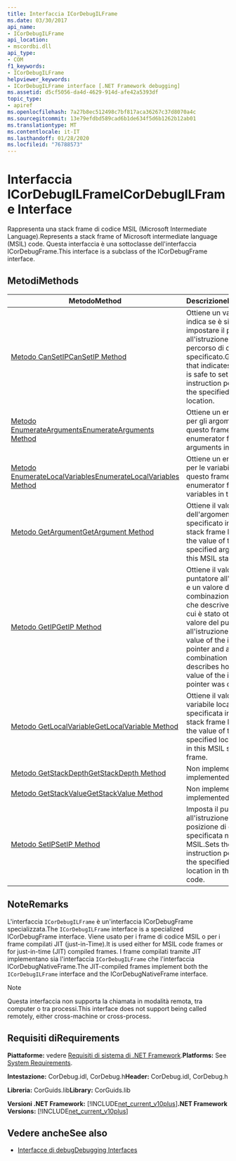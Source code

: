 ```yaml
---
title: Interfaccia ICorDebugILFrame
ms.date: 03/30/2017
api_name:
- ICorDebugILFrame
api_location:
- mscordbi.dll
api_type:
- COM
f1_keywords:
- ICorDebugILFrame
helpviewer_keywords:
- ICorDebugILFrame interface [.NET Framework debugging]
ms.assetid: d5cf5056-da4d-4629-914d-afe42a5393df
topic_type:
- apiref
ms.openlocfilehash: 7a27b8ec512498c7bf817aca36267c37d8070a4c
ms.sourcegitcommit: 13e79efdbd589cad6b1de634f5d6b1262b12ab01
ms.translationtype: MT
ms.contentlocale: it-IT
ms.lasthandoff: 01/28/2020
ms.locfileid: "76788573"
---
```

# <a name="icordebugilframe-interface"></a><span data-ttu-id="c1198-102">Interfaccia ICorDebugILFrame</span><span class="sxs-lookup"><span data-stu-id="c1198-102">ICorDebugILFrame Interface</span></span>

<span data-ttu-id="c1198-103">Rappresenta una stack frame di codice MSIL (Microsoft Intermediate Language).</span><span class="sxs-lookup"><span data-stu-id="c1198-103">Represents a stack frame of Microsoft intermediate language (MSIL) code.</span></span> <span data-ttu-id="c1198-104">Questa interfaccia è una sottoclasse dell'interfaccia ICorDebugFrame.</span><span class="sxs-lookup"><span data-stu-id="c1198-104">This interface is a subclass of the ICorDebugFrame interface.</span></span>  
  
## <a name="methods"></a><span data-ttu-id="c1198-105">Metodi</span><span class="sxs-lookup"><span data-stu-id="c1198-105">Methods</span></span>  
  
|<span data-ttu-id="c1198-106">Metodo</span><span class="sxs-lookup"><span data-stu-id="c1198-106">Method</span></span>|<span data-ttu-id="c1198-107">Descrizione</span><span class="sxs-lookup"><span data-stu-id="c1198-107">Description</span></span>|  
|------------|-----------------|  
|[<span data-ttu-id="c1198-108">Metodo CanSetIP</span><span class="sxs-lookup"><span data-stu-id="c1198-108">CanSetIP Method</span></span>](icordebugilframe-cansetip-method.md)|<span data-ttu-id="c1198-109">Ottiene un valore che indica se è sicuro impostare il puntatore all'istruzione sul percorso di offset specificato.</span><span class="sxs-lookup"><span data-stu-id="c1198-109">Gets a value that indicates whether it is safe to set the instruction pointer to the specified offset location.</span></span>|  
|[<span data-ttu-id="c1198-110">Metodo EnumerateArguments</span><span class="sxs-lookup"><span data-stu-id="c1198-110">EnumerateArguments Method</span></span>](icordebugilframe-enumeratearguments-method.md)|<span data-ttu-id="c1198-111">Ottiene un enumeratore per gli argomenti in questo frame.</span><span class="sxs-lookup"><span data-stu-id="c1198-111">Gets an enumerator for the arguments in this frame.</span></span>|  
|[<span data-ttu-id="c1198-112">Metodo EnumerateLocalVariables</span><span class="sxs-lookup"><span data-stu-id="c1198-112">EnumerateLocalVariables Method</span></span>](icordebugilframe-enumeratelocalvariables-method.md)|<span data-ttu-id="c1198-113">Ottiene un enumeratore per le variabili locali in questo frame.</span><span class="sxs-lookup"><span data-stu-id="c1198-113">Gets an enumerator for the local variables in this frame.</span></span>|  
|[<span data-ttu-id="c1198-114">Metodo GetArgument</span><span class="sxs-lookup"><span data-stu-id="c1198-114">GetArgument Method</span></span>](icordebugilframe-getargument-method.md)|<span data-ttu-id="c1198-115">Ottiene il valore dell'argomento specificato in questo stack frame MSIL.</span><span class="sxs-lookup"><span data-stu-id="c1198-115">Gets the value of the specified argument in this MSIL stack frame.</span></span>|  
|[<span data-ttu-id="c1198-116">Metodo GetIP</span><span class="sxs-lookup"><span data-stu-id="c1198-116">GetIP Method</span></span>](icordebugilframe-getip-method.md)|<span data-ttu-id="c1198-117">Ottiene il valore del puntatore all'istruzione e un valore di combinazione bit per bit che descrive il modo in cui è stato ottenuto il valore del puntatore all'istruzione.</span><span class="sxs-lookup"><span data-stu-id="c1198-117">Gets the value of the instruction pointer and a bitwise combination value that describes how the value of the instruction pointer was obtained.</span></span>|  
|[<span data-ttu-id="c1198-118">Metodo GetLocalVariable</span><span class="sxs-lookup"><span data-stu-id="c1198-118">GetLocalVariable Method</span></span>](icordebugilframe-getlocalvariable-method.md)|<span data-ttu-id="c1198-119">Ottiene il valore della variabile locale specificata in questo stack frame MSIL.</span><span class="sxs-lookup"><span data-stu-id="c1198-119">Gets the value of the specified local variable in this MSIL stack frame.</span></span>|  
|[<span data-ttu-id="c1198-120">Metodo GetStackDepth</span><span class="sxs-lookup"><span data-stu-id="c1198-120">GetStackDepth Method</span></span>](icordebugilframe-getstackdepth-method.md)|<span data-ttu-id="c1198-121">Non implementato.</span><span class="sxs-lookup"><span data-stu-id="c1198-121">Not implemented.</span></span>|  
|[<span data-ttu-id="c1198-122">Metodo GetStackValue</span><span class="sxs-lookup"><span data-stu-id="c1198-122">GetStackValue Method</span></span>](icordebugilframe-getstackvalue-method.md)|<span data-ttu-id="c1198-123">Non implementato.</span><span class="sxs-lookup"><span data-stu-id="c1198-123">Not implemented.</span></span>|  
|[<span data-ttu-id="c1198-124">Metodo SetIP</span><span class="sxs-lookup"><span data-stu-id="c1198-124">SetIP Method</span></span>](icordebugilframe-setip-method.md)|<span data-ttu-id="c1198-125">Imposta il puntatore all'istruzione per la posizione di offset specificata nel codice MSIL.</span><span class="sxs-lookup"><span data-stu-id="c1198-125">Sets the instruction pointer to the specified offset location in the MSIL code.</span></span>|  
  
## <a name="remarks"></a><span data-ttu-id="c1198-126">Note</span><span class="sxs-lookup"><span data-stu-id="c1198-126">Remarks</span></span>  
 <span data-ttu-id="c1198-127">L'interfaccia `ICorDebugILFrame` è un'interfaccia ICorDebugFrame specializzata.</span><span class="sxs-lookup"><span data-stu-id="c1198-127">The `ICorDebugILFrame` interface is a specialized ICorDebugFrame interface.</span></span> <span data-ttu-id="c1198-128">Viene usato per i frame di codice MSIL o per i frame compilati JIT (just-in-Time).</span><span class="sxs-lookup"><span data-stu-id="c1198-128">It is used either for MSIL code frames or for just-in-time (JIT) compiled frames.</span></span> <span data-ttu-id="c1198-129">I frame compilati tramite JIT implementano sia l'interfaccia `ICorDebugILFrame` che l'interfaccia ICorDebugNativeFrame.</span><span class="sxs-lookup"><span data-stu-id="c1198-129">The JIT-compiled frames implement both the `ICorDebugILFrame` interface and the ICorDebugNativeFrame interface.</span></span>  
  
> [!NOTE]
> <span data-ttu-id="c1198-130">Questa interfaccia non supporta la chiamata in modalità remota, tra computer o tra processi.</span><span class="sxs-lookup"><span data-stu-id="c1198-130">This interface does not support being called remotely, either cross-machine or cross-process.</span></span>  
  
## <a name="requirements"></a><span data-ttu-id="c1198-131">Requisiti di</span><span class="sxs-lookup"><span data-stu-id="c1198-131">Requirements</span></span>  
 <span data-ttu-id="c1198-132">**Piattaforme:** vedere [Requisiti di sistema di .NET Framework](../../../../docs/framework/get-started/system-requirements.md).</span><span class="sxs-lookup"><span data-stu-id="c1198-132">**Platforms:** See [System Requirements](../../../../docs/framework/get-started/system-requirements.md).</span></span>  
  
 <span data-ttu-id="c1198-133">**Intestazione:** CorDebug.idl, CorDebug.h</span><span class="sxs-lookup"><span data-stu-id="c1198-133">**Header:** CorDebug.idl, CorDebug.h</span></span>  
  
 <span data-ttu-id="c1198-134">**Libreria:** CorGuids.lib</span><span class="sxs-lookup"><span data-stu-id="c1198-134">**Library:** CorGuids.lib</span></span>  
  
 <span data-ttu-id="c1198-135">**Versioni .NET Framework:** [!INCLUDE[net_current_v10plus](../../../../includes/net-current-v10plus-md.md)]</span><span class="sxs-lookup"><span data-stu-id="c1198-135">**.NET Framework Versions:** [!INCLUDE[net_current_v10plus](../../../../includes/net-current-v10plus-md.md)]</span></span>  
  
## <a name="see-also"></a><span data-ttu-id="c1198-136">Vedere anche</span><span class="sxs-lookup"><span data-stu-id="c1198-136">See also</span></span>

- [<span data-ttu-id="c1198-137">Interfacce di debug</span><span class="sxs-lookup"><span data-stu-id="c1198-137">Debugging Interfaces</span></span>](debugging-interfaces.md)
